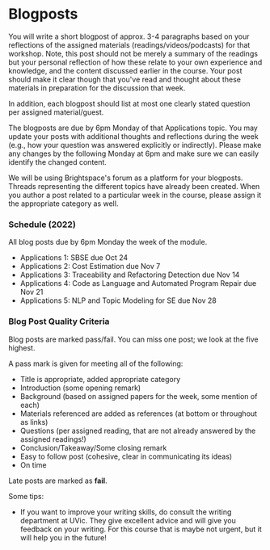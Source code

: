 # Blogposts

You will write a short blogpost of approx. 3-4 paragraphs based on your reflections of the assigned materials (readings/videos/podcasts) for that workshop.
Note, this post should not be merely a summary of the readings but your personal reflection of how these relate to your own experience and knowledge, and the content discussed earlier in the course. Your post should make it clear though that you've read and thought about these materials in preparation for the discussion that week.

In addition, each blogpost should list at most one clearly stated question per assigned material/guest.

The blogposts are due by 6pm Monday of that Applications topic.
You may update your posts with additional thoughts and reflections during the week (e.g., how your question was answered explicitly or indirectly).
Please make any changes by the following Monday at 6pm and make sure we can easily identify the changed content.

We will be using Brightspace's forum as a platform for your blogposts. Threads representing the different topics have already been created. When you author a post related to a particular week in the course, please assign it the appropriate category as well.

### Schedule (2022)
All blog posts due by 6pm Monday the week of the module.

* Applications 1: SBSE due Oct 24
* Applications 2: Cost Estimation due Nov 7
* Applications 3: Traceability and Refactoring Detection due Nov 14
* Applications 4: Code as Language and Automated Program Repair due Nov 21
* Applications 5:  NLP and Topic Modeling for SE due Nov 28


### Blog Post Quality Criteria

Blog posts are marked pass/fail. You can miss one post; we look at the five highest.

A pass mark is given for meeting all of the following:

- Title is appropriate, added appropriate category
- Introduction (some opening remark)
- Background (based on assigned papers for the week, some mention of each)
- Materials referenced are added as references (at bottom or throughout as links)
- Questions (per assigned reading, that are not already answered by the assigned readings!)
- Conclusion/Takeaway/Some closing remark
- Easy to follow post (cohesive, clear in communicating its ideas)
- On time

Late posts are marked as **fail**.

Some tips:
- If you want to improve your writing skills, do consult the writing department at UVic.  They give excellent advice and will give you feedback on your writing.  For this course that is maybe not urgent, but it will help you in the future!
